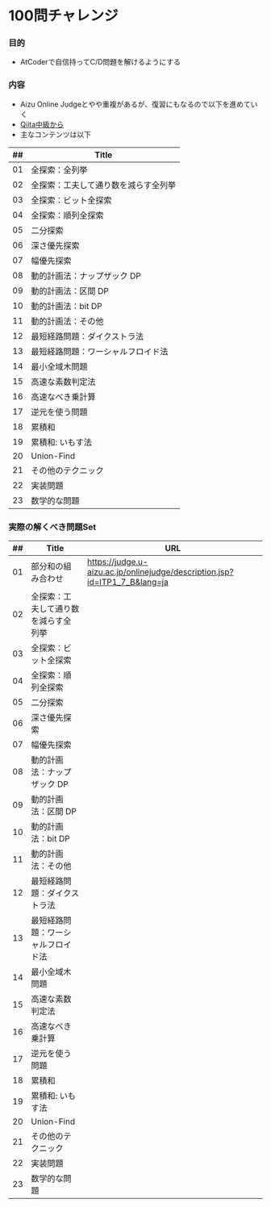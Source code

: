 # 100問チャレンジ
### 目的
- AtCoderで自信持ってC/D問題を解けるようにする

### 内容
- Aizu Online Judgeとやや重複があるが、復習にもなるので以下を進めていく
- [Qiita中級から](https://qiita.com/e869120/items/eb50fdaece12be418faa#2-0-%E4%B8%AD%E7%B4%9A%E7%B7%A8%E3%81%A7%E7%B4%B9%E4%BB%8B%E3%81%99%E3%82%8B%E3%81%93%E3%81%A8)
- 主なコンテンツは以下

| ## | Title |
|----|-------|
| 01 | 全探索：全列挙 |
| 02 | 全探索：工夫して通り数を減らす全列挙 |
| 03 | 全探索：ビット全探索 |
| 04 | 全探索：順列全探索 |
| 05 | 二分探索 |
| 06 | 深さ優先探索 |
| 07 | 幅優先探索 |
| 08 | 動的計画法：ナップザック DP |
| 09 | 動的計画法：区間 DP |
| 10 | 動的計画法：bit DP |
| 11 | 動的計画法：その他 |
| 12 | 最短経路問題：ダイクストラ法 |
| 13 | 最短経路問題：ワーシャルフロイド法 |
| 14 | 最小全域木問題 |
| 15 | 高速な素数判定法 |
| 16 | 高速なべき乗計算 |
| 17 | 逆元を使う問題 |
| 18 | 累積和 |
| 19 | 累積和: いもす法 |
| 20 | Union-Find |
| 21 | その他のテクニック |
| 22 | 実装問題 |
| 23 | 数学的な問題 |


### 実際の解くべき問題Set

| ## | Title | URL |
|----|-------|-------|
| 01 | 部分和の組み合わせ | https://judge.u-aizu.ac.jp/onlinejudge/description.jsp?id=ITP1_7_B&lang=ja | |
| 02 | 全探索：工夫して通り数を減らす全列挙 | |
| 03 | 全探索：ビット全探索 | |
| 04 | 全探索：順列全探索 | |
| 05 | 二分探索 | |
| 06 | 深さ優先探索 | |
| 07 | 幅優先探索 | |
| 08 | 動的計画法：ナップザック DP | |
| 09 | 動的計画法：区間 DP | |
| 10 | 動的計画法：bit DP | |
| 11 | 動的計画法：その他 | |
| 12 | 最短経路問題：ダイクストラ法 | |
| 13 | 最短経路問題：ワーシャルフロイド法 | |
| 14 | 最小全域木問題 | |
| 15 | 高速な素数判定法 | |
| 16 | 高速なべき乗計算 | |
| 17 | 逆元を使う問題 | |
| 18 | 累積和 | |
| 19 | 累積和: いもす法 | |
| 20 | Union-Find | |
| 21 | その他のテクニック | |
| 22 | 実装問題 | |
| 23 | 数学的な問題 | |